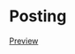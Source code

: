 # Posting
[Preview](https://github.com/w-ryan-jung/Posting/blob/master/Posting/PreViewGIF/postingPreView.gif)
